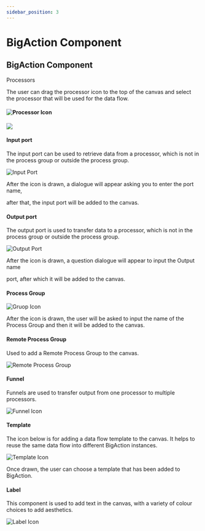 ```yaml
---
sidebar_position: 3
---
```


# BigAction Component

## BigAction Component

Processors

The user can drag the processor icon to the top of the canvas and select the processor that will be used for the data flow.

#### ![Processor Icon](/img/bigaction/images/en//image11.jpg)

#### ![](/img/bigaction/images/en//image46.png)

#### Input port

The input port can be used to retrieve data from a processor, which is not in the process group or outside the process group.

![Input Port](/img/bigaction/images/en//image33.jpg)

After the icon is drawn, a dialogue will appear asking you to enter the port name,

after that, the input port will be added to the canvas.

#### Output port

The output port is used to transfer data to a processor, which is not in the process group or outside the process group.

![Output Port](/img/bigaction/images/en//image43.jpg)

After the icon is drawn, a question dialogue will appear to input the Output name

port, after which it will be added to the canvas.

#### Process Group

![Gruop Icon](/img/bigaction/images/en//image49.jpg)

After the icon is drawn, the user will be asked to input the name of the Process Group and then it will be added to the canvas.

#### Remote Process Group

Used to add a Remote Process Group to the canvas.

![Remote Process Group](/img/bigaction/images/en//image28.jpg)

#### Funnel

Funnels are used to transfer output from one processor to multiple processors.

![Funnel Icon](/img/bigaction/images/en//image42.jpg)

#### Template

The icon below is for adding a data flow template to the canvas. It helps to reuse the same data flow into different BigAction instances.

![Template Icon](/img/bigaction/images/en//image14.jpg)

Once drawn, the user can choose a template that has been added to BigAction.

#### Label

This component is used to add text in the canvas, with a variety of colour choices to add aesthetics.

![Label Icon](/img/bigaction/images/en//image6.jpg)
